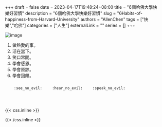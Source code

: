 +++ 
draft = false
date = 2023-04-17T19:48:24+08:00
title = "6個哈佛大學快樂好習慣"
description = "6個哈佛大學快樂好習慣"
slug = "6Habits-of-happiness-from-Harvard-University"
authors = "AllenChen"
tags = ["快樂","哈佛"]
categories = ["人生"]
externalLink = ""
series = []
+++

![image](/images/post/6Habits-of-happiness-from-Harvard-University.jpeg)

1. 做熱愛的事。
2. 活在當下。
3. 笑口常開。
4. 學會感恩。
5. 學會原諒。
6. 學會回饋。

<p><span class="nowrap"><span class="emojify">🙈</span> <code>:see_no_evil:</code></span>  <span class="nowrap"><span class="emojify">🙉</span> <code>:hear_no_evil:</code></span>  <span class="nowrap"><span class="emojify">🙊</span> <code>:speak_no_evil:</code></span></p>
<br>
    

{{< css.inline >}}
<style>
.emojify {
	font-family: Apple Color Emoji, Segoe UI Emoji, NotoColorEmoji, Segoe UI Symbol, Android Emoji, EmojiSymbols;
	font-size: 2rem;
	vertical-align: middle;
}
@media screen and (max-width:650px) {
  .nowrap {
    display: block;
    margin: 25px 0;
  }
}
</style>
{{< /css.inline >}}
